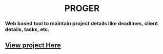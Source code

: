 <h1 align="center"> PROGER </h1>


### Web based tool to maintain project details like deadlines, client details, tasks, etc.

## [View project Here](https://proger-web.netlify.app)
